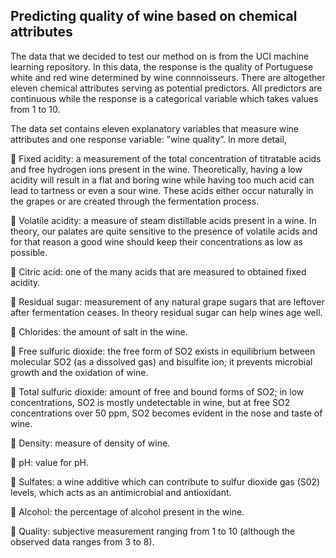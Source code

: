 ## Predicting quality of wine based on chemical attributes
The data that we decided to test our method on is from the UCI machine learning repository. In this data, the response is the quality of Portuguese white and red wine determined by wine connnoisseurs. There are altogether eleven chemical attributes serving as potential predictors. All predictors are continuous while the response is a categorical variable which takes values from 1 to 10. 


The data set contains eleven
explanatory variables that measure wine attributes and one
response variable: ”wine quality”. In more detail,

 Fixed acidity: a measurement of the total concentration
of titratable acids and free hydrogen ions present in the
wine. Theoretically, having a low acidity will result in
a flat and boring wine while having too much acid can
lead to tartness or even a sour wine. These acids either
occur naturally in the grapes or are created through the
fermentation process.

 Volatile acidity: a measure of steam distillable acids
present in a wine. In theory, our palates are quite sensitive
to the presence of volatile acids and for that reason a good
wine should keep their concentrations as low as possible.

 Citric acid: one of the many acids that are measured to
obtained fixed acidity.

 Residual sugar: measurement of any natural grape sugars
that are leftover after fermentation ceases. In theory
residual sugar can help wines age well.

 Chlorides: the amount of salt in the wine.

 Free sulfuric dioxide: the free form of SO2 exists in
equilibrium between molecular SO2 (as a dissolved gas)
and bisulfite ion; it prevents microbial growth and the
oxidation of wine.

 Total sulfuric dioxide: amount of free and bound forms of
SO2; in low concentrations, SO2 is mostly undetectable
in wine, but at free SO2 concentrations over 50 ppm, SO2
becomes evident in the nose and taste of wine.

 Density: measure of density of wine.

 pH: value for pH.

 Sulfates: a wine additive which can contribute to sulfur
dioxide gas (S02) levels, which acts as an antimicrobial
and antioxidant.

 Alcohol: the percentage of alcohol present in the wine.

 Quality: subjective measurement ranging from 1 to 10
(although the observed data ranges from 3 to 8).
